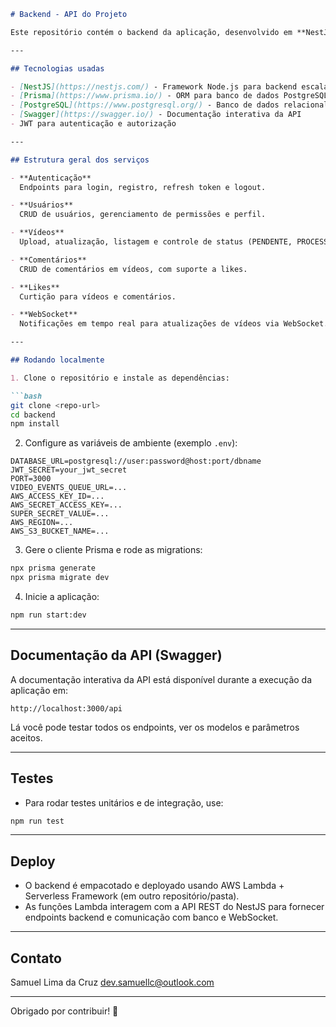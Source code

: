 ````markdown
# Backend - API do Projeto

Este repositório contém o backend da aplicação, desenvolvido em **NestJS** com **TypeScript** e **Prisma** como ORM para PostgreSQL.

---

## Tecnologias usadas

- [NestJS](https://nestjs.com/) - Framework Node.js para backend escalável
- [Prisma](https://www.prisma.io/) - ORM para banco de dados PostgreSQL
- [PostgreSQL](https://www.postgresql.org/) - Banco de dados relacional
- [Swagger](https://swagger.io/) - Documentação interativa da API
- JWT para autenticação e autorização

---

## Estrutura geral dos serviços

- **Autenticação**
  Endpoints para login, registro, refresh token e logout.

- **Usuários**
  CRUD de usuários, gerenciamento de permissões e perfil.

- **Vídeos**
  Upload, atualização, listagem e controle de status (PENDENTE, PROCESSANDO, DISPONÍVEL).

- **Comentários**
  CRUD de comentários em vídeos, com suporte a likes.

- **Likes**
  Curtição para vídeos e comentários.

- **WebSocket**
  Notificações em tempo real para atualizações de vídeos via WebSocket.

---

## Rodando localmente

1. Clone o repositório e instale as dependências:

```bash
git clone <repo-url>
cd backend
npm install
````

2. Configure as variáveis de ambiente (exemplo `.env`):

```env
DATABASE_URL=postgresql://user:password@host:port/dbname
JWT_SECRET=your_jwt_secret
PORT=3000
VIDEO_EVENTS_QUEUE_URL=...
AWS_ACCESS_KEY_ID=...
AWS_SECRET_ACCESS_KEY=...
SUPER_SECRET_VALUE=...
AWS_REGION=...
AWS_S3_BUCKET_NAME=...
```

3. Gere o cliente Prisma e rode as migrations:

```bash
npx prisma generate
npx prisma migrate dev
```

4. Inicie a aplicação:

```bash
npm run start:dev
```

---

## Documentação da API (Swagger)

A documentação interativa da API está disponível durante a execução da aplicação em:

```
http://localhost:3000/api
```

Lá você pode testar todos os endpoints, ver os modelos e parâmetros aceitos.

---

## Testes

* Para rodar testes unitários e de integração, use:

```bash
npm run test
```

---

## Deploy

* O backend é empacotado e deployado usando AWS Lambda + Serverless Framework (em outro repositório/pasta).
* As funções Lambda interagem com a API REST do NestJS para fornecer endpoints backend e comunicação com banco e WebSocket.

---

## Contato

Samuel Lima da Cruz
[dev.samuellc@outlook.com](mailto:dev.samuellc@outlook.com)

---

Obrigado por contribuir! 🚀
```